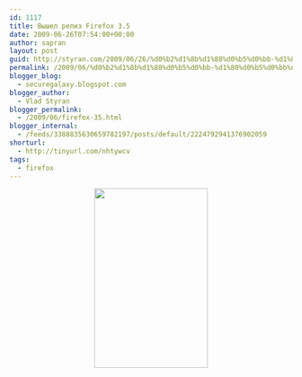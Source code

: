 ```yaml
---
id: 1117
title: Вышел релиз Firefox 3.5
date: 2009-06-26T07:54:00+00:00
author: sapran
layout: post
guid: http://styran.com/2009/06/26/%d0%b2%d1%8b%d1%88%d0%b5%d0%bb-%d1%80%d0%b5%d0%bb%d0%b8%d0%b7-firefox-3-5/
permalink: /2009/06/%d0%b2%d1%8b%d1%88%d0%b5%d0%bb-%d1%80%d0%b5%d0%bb%d0%b8%d0%b7-firefox-3-5/
blogger_blog:
  - securegalaxy.blogspot.com
blogger_author:
  - Vlad Styran
blogger_permalink:
  - /2009/06/firefox-35.html
blogger_internal:
  - /feeds/3388835630659782197/posts/default/2224792941376902059
shorturl:
  - http://tinyurl.com/nhtywcv
tags:
  - firefox
---
```

[<img style="margin: 0px auto 10px; display: block; text-align: center; cursor: pointer; width: 202px; height: 320px;" src="http://3.bp.blogspot.com/_qASWdX8owQc/SkR-zycFosI/AAAAAAAAC9k/LdT6-NiQNz4/s320/ff35_1.PNG" alt="" id="BLOGGER_PHOTO_ID_5351541685401002690" border="0" />](http://getfirefox.com/)

<div class="addtoany_share_save_container addtoany_content_bottom">
  <div class="a2a_kit a2a_kit_size_32 addtoany_list a2a_target" id="wpa2a_24">
    <a class="a2a_button_facebook" href="http://www.addtoany.com/add_to/facebook?linkurl=https%3A%2F%2Fblog.styran.com%2F2009%2F06%2F%25d0%25b2%25d1%258b%25d1%2588%25d0%25b5%25d0%25bb-%25d1%2580%25d0%25b5%25d0%25bb%25d0%25b8%25d0%25b7-firefox-3-5%2F&linkname=%D0%92%D1%8B%D1%88%D0%B5%D0%BB%20%D1%80%D0%B5%D0%BB%D0%B8%D0%B7%20Firefox%203.5" title="Facebook" rel="nofollow" target="_blank"></a><a class="a2a_button_twitter" href="http://www.addtoany.com/add_to/twitter?linkurl=https%3A%2F%2Fblog.styran.com%2F2009%2F06%2F%25d0%25b2%25d1%258b%25d1%2588%25d0%25b5%25d0%25bb-%25d1%2580%25d0%25b5%25d0%25bb%25d0%25b8%25d0%25b7-firefox-3-5%2F&linkname=%D0%92%D1%8B%D1%88%D0%B5%D0%BB%20%D1%80%D0%B5%D0%BB%D0%B8%D0%B7%20Firefox%203.5" title="Twitter" rel="nofollow" target="_blank"></a><a class="a2a_button_google_plus" href="http://www.addtoany.com/add_to/google_plus?linkurl=https%3A%2F%2Fblog.styran.com%2F2009%2F06%2F%25d0%25b2%25d1%258b%25d1%2588%25d0%25b5%25d0%25bb-%25d1%2580%25d0%25b5%25d0%25bb%25d0%25b8%25d0%25b7-firefox-3-5%2F&linkname=%D0%92%D1%8B%D1%88%D0%B5%D0%BB%20%D1%80%D0%B5%D0%BB%D0%B8%D0%B7%20Firefox%203.5" title="Google+" rel="nofollow" target="_blank"></a><a class="a2a_button_linkedin" href="http://www.addtoany.com/add_to/linkedin?linkurl=https%3A%2F%2Fblog.styran.com%2F2009%2F06%2F%25d0%25b2%25d1%258b%25d1%2588%25d0%25b5%25d0%25bb-%25d1%2580%25d0%25b5%25d0%25bb%25d0%25b8%25d0%25b7-firefox-3-5%2F&linkname=%D0%92%D1%8B%D1%88%D0%B5%D0%BB%20%D1%80%D0%B5%D0%BB%D0%B8%D0%B7%20Firefox%203.5" title="LinkedIn" rel="nofollow" target="_blank"></a><a class="a2a_dd addtoany_share_save" href="https://www.addtoany.com/share"></a>
  </div>
</div>